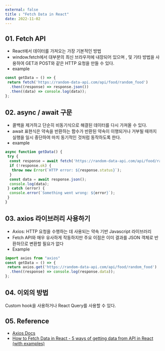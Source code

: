 ```yaml
---
external: false
title : "Fetch Data in React"
date: 2022-11-02
---
```


## 01. Fetch API

- React에서 데이터를 가져오는 가장 기본적인 방법
- window.fetch에서 대부분의 최신 브라우저에 내장되어 있으며 , 및 기타 방법을 사용하여 GET과 POST와 같은 HTTP 요청을 만들 수 있다.
- example

```TypeScript
const getData = () => {
 return fetch('https://random-data-api.com/api/food/random_food')
  .then((response) => response.json())
  .then((data) => console.log(data));
};
```

## 02. async / await 구문

- 콜백을 제거하고 단순히 비동기식으로 해결된 데이터를 다시 가져올 수 있다.
- await 표현식은 약속을 반환하는 함수가 반환된 약속이 이행되거나 거부될 때까지 실행을 일시 중단하여 마치 동기적인 것처럼 동작하도록 한다.
- example
  
```TypeScript
async function getData() {
 try { 
  const response = await fetch('https://random-data-api.com/api/food/random_food');
  if (!response.ok) {
   throw new Error(`HTTP error: ${response.status}`);
  }
  const data = await response.json();
  console.log(data);
 } catch (error) {
  console.error(`Something went wrong: ${error}`);
 }
}
```

## 03. axios 라이브러리 사용하기

- Axios: HTTP 요청을 수행하는 데 사용되는 약속 기반 Javascript 라이브러리
- Fetch API와 매우 유사하게 작동하지만 주요 이점은 이미 결과를 JSON 객체로 반환하므로 변환할 필요가 없다
- Example
  
```TypeScript
import axios from "axios"
const getData = () => {
 return axios.get('https://random-data-api.com/api/food/random_food')
  .then((response) => console.log(response.data));
};
```

## 04. 이외의 방법

Custom hook을 사용하거나 React Query를 사용할 수 있다.

## 05. Reference

- [Axios Docs](https://axios-http.com/kr/docs/intro)
- [How to Fetch Data in React - 5 ways of getting data from API in React (with examples)](https://javascript.plainenglish.io/how-to-fetch-data-in-react-d59d6ee09aaf)
